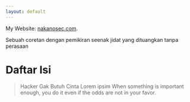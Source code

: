 ```yaml
---
layout: default
---
```

My Website:
[nakanosec.com](http://nakanosec.com).

Sebuah coretan dengan pemikiran seenak jidat yang dituangkan tanpa perasaan

# Daftar Isi

> Hacker Gak Butuh Cinta
> Lorem ipsim
> When something is important enough, you do it even if the odds are not in your favor.
